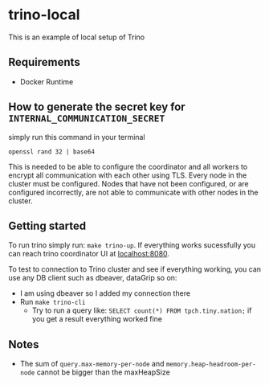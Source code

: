 # trino-local
This is an example of local setup of Trino


## Requirements
* Docker Runtime

## How to generate the secret key for `INTERNAL_COMMUNICATION_SECRET`

simply run this command in your terminal
```
openssl rand 32 | base64
```
This is needed to be able to configure the coordinator and all workers to encrypt all communication with each other using TLS. Every node in the cluster must be configured. Nodes that have not been configured, or are configured incorrectly, are not able to communicate with other nodes in the cluster.

## Getting started
To run trino simply run: `make trino-up`. If everything works sucessfully you can reach trino coordinator UI at [localhost:8080](http://localhost:8080).

To test to connection to Trino cluster and see if everything working, you can use any DB client such as dbeaver, dataGrip so on:

* I am using dbeaver so I added my connection there
* Run `make trino-cli` 
    * Try to run a query like: `SELECT count(*) FROM tpch.tiny.nation;` if you get a result everything worked fine


## Notes
* The sum of `query.max-memory-per-node`  and `memory.heap-headroom-per-node` cannot be bigger than the maxHeapSize

